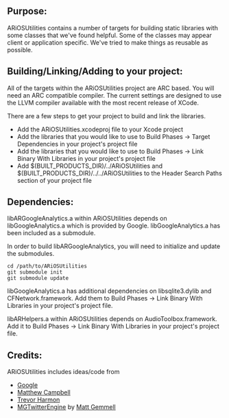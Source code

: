 Purpose:
--------

ARiOSUtilities contains a number of targets for building static libraries with
some classes that we've found helpful. Some of the classes may appear client or
application specific. We've tried to make things as reusable as possible.

Building/Linking/Adding to your project:
----------

All of the targets within the ARiOSUtilities project are ARC based. You will
need an ARC compatible compiler. The current settings are designed to use the
LLVM compiler available with the most recent release of XCode.

There are a few steps to get your project to build and link the libraries.

* Add the ARiOSUtilities.xcodeproj file to your Xcode project
* Add the libraries that you would like to use to Build Phases -> Target Dependencies in your project's project file
* Add the libraries that you would like to use to Build Phases -> Link Binary With Libraries in your project's project file
* Add $(BUILT\_PRODUCTS\_DIR)/../ARiOSUtilities and $(BUILT\_PRODUCTS\_DIR)/../../ARiOSUtilities to the Header Search Paths section of your project file

Dependencies:
-----------------

libARGoogleAnalytics.a within ARiOSUtilities depends on libGoogleAnalytics.a which is provided by Google. libGoogleAnalytics.a has been included as a submodule.

In order to build libARGoogleAnalytics, you will need to initialize and update the submodules.

	cd /path/to/ARiOSUtilities
	git submodule init
	git submodule update

libGoogleAnalytics.a has additional dependencies on libsqlite3.dylib and CFNetwork.framework. Add them to Build Phases -> Link Binary With Libraries in your project's project file.

libARHelpers.a within ARiOSUtilities depends on AudioToolbox.framework. Add it to Build Phases -> Link Binary With Libraries in your project's project file.

Credits:
--------
ARiOSUtilities includes ideas/code from

* [Google](http://google.com)
* [Matthew Campbell](http://howtomakeiphoneapps.com)
* [Trevor Harmon](http://vocaro.com/trevor/blog/)
* [MGTwitterEngine](https://github.com/mattgemmell/MGTwitterEngine) by [Matt Gemmell](https://github.com/mattgemmell)